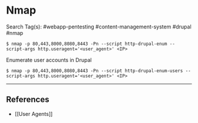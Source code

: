 # Nmap

Search Tag(s): #webapp-pentesting #content-management-system #drupal #nmap

```
$ nmap -p 80,443,8000,8080,8443 -Pn --script http-drupal-enum --script-args http.useragent='<user_agent>' <IP>
```

Enumerate user accounts in Drupal 

```
$ nmap -p 80,443,8000,8080,8443 -Pn --script http-drupal-enum-users --script-args http.useragent='<user_agent>' <IP>
```

---
## References

- [[User Agents]]